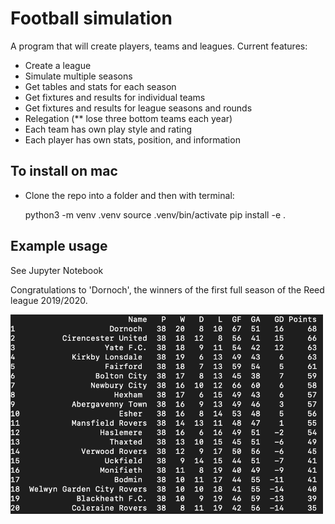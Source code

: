 
# Football simulation

A program that will create players, teams and leagues.
Current features:
- Create a league
- Simulate multiple seasons
- Get tables and stats for each season
- Get fixtures and results for individual teams
- Get fixtures and results for league seasons and rounds
- Relegation (** lose three bottom teams each year)
- Each team has own play style and rating
- Each player has own stats, position, and information 


## To install on mac

- Clone the repo into a folder and then with terminal:
    
    python3 -m venv .venv
    source .venv/bin/activate
    pip install -e .

## Example usage  

See Jupyter Notebook

Congratulations to 'Dornoch', the winners of the first full season of the Reed league 2019/2020.


<img src="https://github.com/jr-42/football_simulation/blob/develop/images/league.png" alt="drawing" width="500"/>

